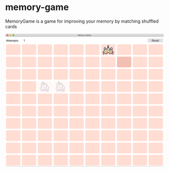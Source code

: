 # memory-game

MemoryGame is a game for improving your memory by matching shuffled cards

![Game preview](/img/preview/preview.png)
